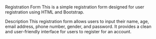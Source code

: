 

Registration Form
This is a simple registration form designed for user registration using HTML and Bootstrap.

Description
This registration form allows users to input their name, age, email address, phone number, gender, and password. It provides a clean and user-friendly interface for users to register for an account.
